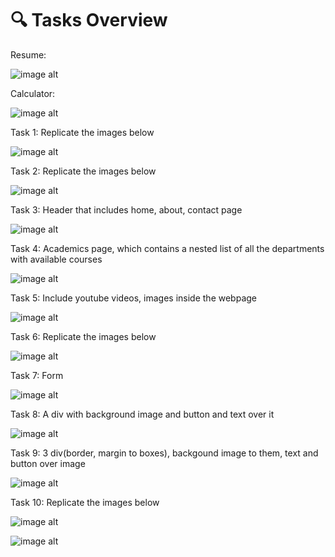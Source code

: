 # 🔍 Tasks Overview

Resume: 

![image alt](https://github.com/Toumik-Haque/Tasks_Study-Comrade/blob/e6c361b7f84587c97afdfe12ed154f04a479832e/resume/resume.png)

Calculator:

![image alt](https://github.com/Toumik-Haque/Tasks_Study-Comrade/blob/e6c361b7f84587c97afdfe12ed154f04a479832e/Calculator/calculator.png)

Task 1: Replicate the images below

![image alt](https://github.com/Toumik-Haque/Tasks_Study-Comrade/blob/e6c361b7f84587c97afdfe12ed154f04a479832e/Task%201/task1.png)

Task 2: Replicate the images below

![image alt](https://github.com/Toumik-Haque/Tasks_Study-Comrade/blob/e6c361b7f84587c97afdfe12ed154f04a479832e/Task%202/task2.PNG)

Task 3: Header that includes home, about, contact page

![image alt](https://github.com/Toumik-Haque/Tasks_Study-Comrade/blob/e6c361b7f84587c97afdfe12ed154f04a479832e/Task%203/task3.png)

Task 4: Academics page, which contains a nested list of all the departments with available courses

![image alt](https://github.com/Toumik-Haque/Tasks_Study-Comrade/blob/e6c361b7f84587c97afdfe12ed154f04a479832e/Task%204/task4.png)

Task 5: Include youtube videos, images inside the webpage

![image alt](https://github.com/Toumik-Haque/Tasks_Study-Comrade/blob/e6c361b7f84587c97afdfe12ed154f04a479832e/Task%205/task5.png)

Task 6: Replicate the images below

![image alt](https://github.com/Toumik-Haque/Tasks_Study-Comrade/blob/e6c361b7f84587c97afdfe12ed154f04a479832e/Task%206/task6.PNG)

Task 7: Form

![image alt](https://github.com/Toumik-Haque/Tasks_Study-Comrade/blob/e6c361b7f84587c97afdfe12ed154f04a479832e/Task%207/task7.png)

Task 8: A div with background image and button and text over it

![image alt](https://github.com/Toumik-Haque/Tasks_Study-Comrade/blob/e6c361b7f84587c97afdfe12ed154f04a479832e/Task%208/task8.png)

Task 9: 3 div(border, margin to boxes), backgound image to
them, text and button over image

![image alt](https://github.com/Toumik-Haque/Tasks_Study-Comrade/blob/e6c361b7f84587c97afdfe12ed154f04a479832e/Task%209/task9.png)

Task 10: Replicate the images below

![image alt](https://github.com/Toumik-Haque/Tasks_Study-Comrade/blob/e6c361b7f84587c97afdfe12ed154f04a479832e/Task%2010/task10.1.png)

![image alt](https://github.com/Toumik-Haque/Tasks_Study-Comrade/blob/e6c361b7f84587c97afdfe12ed154f04a479832e/Task%2010/task10.2.png)
